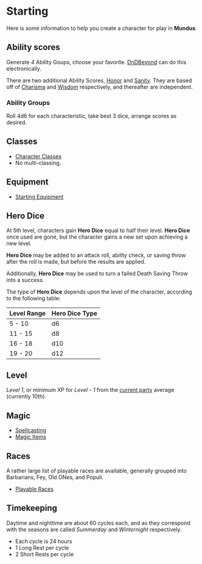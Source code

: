 # Starting

Here is some information to help you create a character for play in **Mundus**.

## Ability scores

Generate *4* Ability Goups, choose your favorite. [DnDBeyond](https://www.dndbeyond.com) can do this electronically.

There are two additional Ability Scores, [Honor] and [Sanity]. They are based off of [Charisma] and [Wisdom] respectively, and thereafter are independent.

### Ability Groups

Roll 4d6 for each characteristic, take best 3 dice, arrange scores as desired.

## Classes

- [Character Classes][classes]
- No multi-classing.

## Equipment

- [Starting Equipment](equipment.md)
  
## Hero Dice

At 5th level, characters gain **Hero Dice** equal to half their level. **Hero Dice** once used are gone, but the character gains a new set upon achieving a new level.

**Hero Dice** may be added to an attack roll, ability check, or saving throw after the roll is made, but before the results are applied.

Additionally, **Hero Dice** may be used to turn a failed Death Saving Throw into a success.

The type of **Hero Dice** depends upon the level of the character, according to the following table:

| Level Range | Hero Dice Type |
| ----------- | -------------- |
|  5 - 10     |  d6            |
| 11 - 15     |  d8            |
| 16 - 18     |  d10           |
| 19 - 20     |  d12           |

## Level

*Level 1*, or minimum XP for *Level - 1* from the [current party](../journals/overview.md) average (currently 10th).

## Magic

- [Spellcasting][spellcasting]
- [Magic Items](magic-items.md)

## Races

A rather large list of playable races are available, generally grouped into Barbarians, Fey, Old ONes, and Populi.

- [Playable Races](races.md)

## Timekeeping

Daytime and nighttime are about 60 cycles each, and as they correspond with the seasons are called *Summerday* and *Winternight* respectively.

- Each cycle is 24 hours
- 1 Long Rest per cycle
- 2 Short Rests per cycle

[Honor]: https://www.dndbeyond.com/sources/dmg/dungeon-masters-workshop#HonorScore
[Sanity]: https://www.dndbeyond.com/sources/dmg/dungeon-masters-workshop#SanityScore
[Wisdom]: https://www.dndbeyond.com/sources/phb/using-ability-scores#Wisdom
[Charisma]: https://www.dndbeyond.com/sources/phb/using-ability-scores#Charisma
[classes]: classes.md
[spellcasting]: spellcasting.md
